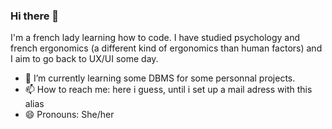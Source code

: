 ### Hi there 👋

I'm a french lady learning how to code.
I have studied psychology and french ergonomics (a different kind of ergonomics than human factors) and I aim to go back to UX/UI some day.

- 🌱 I’m currently learning some DBMS for some personnal projects.
- 📫 How to reach me: here i guess, until i set up a mail adress with this alias
- 😄 Pronouns: She/her
